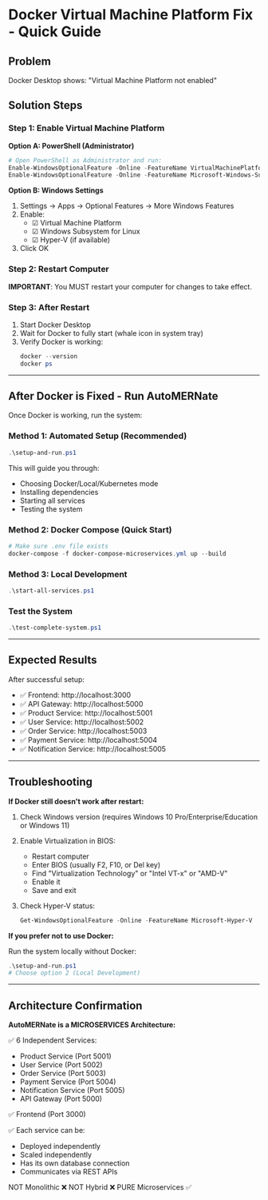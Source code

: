 # Docker Virtual Machine Platform Fix - Quick Guide

## Problem
Docker Desktop shows: "Virtual Machine Platform not enabled"

## Solution Steps

### Step 1: Enable Virtual Machine Platform

**Option A: PowerShell (Administrator)**
```powershell
# Open PowerShell as Administrator and run:
Enable-WindowsOptionalFeature -Online -FeatureName VirtualMachinePlatform -NoRestart
Enable-WindowsOptionalFeature -Online -FeatureName Microsoft-Windows-Subsystem-Linux -NoRestart
```

**Option B: Windows Settings**
1. Settings → Apps → Optional Features → More Windows Features
2. Enable:
   - ☑ Virtual Machine Platform
   - ☑ Windows Subsystem for Linux
   - ☑ Hyper-V (if available)
3. Click OK

### Step 2: Restart Computer
**IMPORTANT**: You MUST restart your computer for changes to take effect.

### Step 3: After Restart

1. Start Docker Desktop
2. Wait for Docker to fully start (whale icon in system tray)
3. Verify Docker is working:
   ```powershell
   docker --version
   docker ps
   ```

---

## After Docker is Fixed - Run AutoMERNate

Once Docker is working, run the system:

### Method 1: Automated Setup (Recommended)
```powershell
.\setup-and-run.ps1
```
This will guide you through:
- Choosing Docker/Local/Kubernetes mode
- Installing dependencies
- Starting all services
- Testing the system

### Method 2: Docker Compose (Quick Start)
```powershell
# Make sure .env file exists
docker-compose -f docker-compose-microservices.yml up --build
```

### Method 3: Local Development
```powershell
.\start-all-services.ps1
```

### Test the System
```powershell
.\test-complete-system.ps1
```

---

## Expected Results

After successful setup:
- ✅ Frontend: http://localhost:3000
- ✅ API Gateway: http://localhost:5000
- ✅ Product Service: http://localhost:5001
- ✅ User Service: http://localhost:5002
- ✅ Order Service: http://localhost:5003
- ✅ Payment Service: http://localhost:5004
- ✅ Notification Service: http://localhost:5005

---

## Troubleshooting

**If Docker still doesn't work after restart:**

1. Check Windows version (requires Windows 10 Pro/Enterprise/Education or Windows 11)
2. Enable Virtualization in BIOS:
   - Restart computer
   - Enter BIOS (usually F2, F10, or Del key)
   - Find "Virtualization Technology" or "Intel VT-x" or "AMD-V"
   - Enable it
   - Save and exit

3. Check Hyper-V status:
   ```powershell
   Get-WindowsOptionalFeature -Online -FeatureName Microsoft-Hyper-V
   ```

**If you prefer not to use Docker:**

Run the system locally without Docker:
```powershell
.\setup-and-run.ps1
# Choose option 2 (Local Development)
```

---

## Architecture Confirmation

**AutoMERNate is a MICROSERVICES Architecture:**

✅ 6 Independent Services:
- Product Service (Port 5001)
- User Service (Port 5002)  
- Order Service (Port 5003)
- Payment Service (Port 5004)
- Notification Service (Port 5005)
- API Gateway (Port 5000)

✅ Frontend (Port 3000)

✅ Each service can be:
- Deployed independently
- Scaled independently
- Has its own database connection
- Communicates via REST APIs

NOT Monolithic ❌
NOT Hybrid ❌
PURE Microservices ✅
